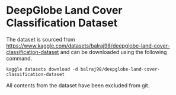 # DeepGlobe Land Cover Classification Dataset

The dataset is sourced from https://www.kaggle.com/datasets/balraj98/deepglobe-land-cover-classification-dataset and can be downloaded using the following command.

`kaggle datasets download -d balraj98/deepglobe-land-cover-classification-dataset`

All contents from the dataset have been excluded from git.